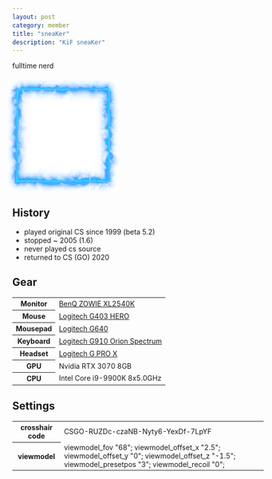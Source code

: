 ```yaml
---
layout: post
category: member
title: "sneaKer"
description: "KiF sneaKer"
---
```


fulltime nerd


<div style="position: relative; margin: 20px 0 0 -10px; padding: 20px;">
  <div style="position: absolute; top: 0; left: 0; z-index: 1;"><img src="sneaker-frame.png"></div>
  <img style="display: block;" src="sneaker.jpg" height=184px width=184px/>
</div>

<h2>History</h2>
 <ul>
    <li>played original CS since 1999 (beta 5.2)</li>
    <li>stopped ~ 2005 (1.6)</li>
    <li>never played cs source</li>
    <li>returned to CS (GO) 2020</li>
</ul>

<h2>Gear</h2>
<table>
<tr>
<th>Monitor</th><td><a target="_blank" rel="noopener noreferrer" href="https://amzn.to/3EsSqpi">BenQ ZOWIE XL2540K</a></td>
</tr>
<tr>
<th>Mouse</th><td><a target="_blank" rel="noopener noreferrer" href="https://amzn.to/3nLTn5c">Logitech G403 HERO</a></td>
</tr>
<tr>
<th>Mousepad</th><td><a target="_blank" rel="noopener noreferrer" href="https://amzn.to/3w3yI0u">Logitech G640</a></td>
</tr>
<tr>
<th>Keyboard</th><td><a target="_blank" rel="noopener noreferrer" href="https://amzn.to/3EwXusJ">Logitech G910 Orion Spectrum</a></td>
</tr>
<tr>
<th>Headset</th><td><a target="_blank" rel="noopener noreferrer" href="https://amzn.to/3vZUv93">Logitech G PRO X</a></td>
</tr>
<tr>
<th>GPU</th><td>Nvidia RTX 3070 8GB</td>
</tr>
<tr>
<th>CPU</th><td>Intel Core i9-9900K 8x5.0GHz</td>
</tr>
</table>

<h2>Settings</h2>
<table>
<tr>
<th>crosshair code</th><td>CSGO-RUZDc-czaNB-Nyty6-YexDf-7LpYF</td>
</tr>
<tr>
<th>viewmodel</th>
<td>
viewmodel_fov "68"; viewmodel_offset_x "2.5"; viewmodel_offset_y "0"; viewmodel_offset_z "-1.5";
viewmodel_presetpos "3";
viewmodel_recoil "0";
</td>
</tr>
</table>
